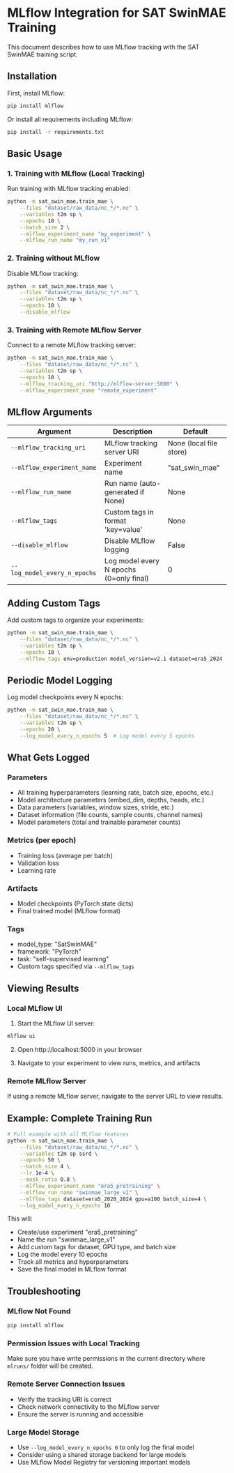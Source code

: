 # MLflow Integration for SAT SwinMAE Training

This document describes how to use MLflow tracking with the SAT SwinMAE training script.

## Installation

First, install MLflow:

```bash
pip install mlflow
```

Or install all requirements including MLflow:

```bash
pip install -r requirements.txt
```

## Basic Usage

### 1. Training with MLflow (Local Tracking)

Run training with MLflow tracking enabled:

```bash
python -m sat_swin_mae.train_mae \
    --files "dataset/raw_data/nc_*/*.nc" \
    --variables t2m sp \
    --epochs 10 \
    --batch_size 2 \
    --mlflow_experiment_name "my_experiment" \
    --mlflow_run_name "my_run_v1"
```

### 2. Training without MLflow

Disable MLflow tracking:

```bash
python -m sat_swin_mae.train_mae \
    --files "dataset/raw_data/nc_*/*.nc" \
    --variables t2m sp \
    --epochs 10 \
    --disable_mlflow
```

### 3. Training with Remote MLflow Server

Connect to a remote MLflow tracking server:

```bash
python -m sat_swin_mae.train_mae \
    --files "dataset/raw_data/nc_*/*.nc" \
    --variables t2m sp \
    --epochs 10 \
    --mlflow_tracking_uri "http://mlflow-server:5000" \
    --mlflow_experiment_name "remote_experiment"
```

## MLflow Arguments

| Argument | Description | Default |
|----------|-------------|---------|
| `--mlflow_tracking_uri` | MLflow tracking server URI | None (local file store) |
| `--mlflow_experiment_name` | Experiment name | "sat_swin_mae" |
| `--mlflow_run_name` | Run name (auto-generated if None) | None |
| `--mlflow_tags` | Custom tags in format 'key=value' | None |
| `--disable_mlflow` | Disable MLflow logging | False |
| `--log_model_every_n_epochs` | Log model every N epochs (0=only final) | 0 |

## Adding Custom Tags

Add custom tags to organize your experiments:

```bash
python -m sat_swin_mae.train_mae \
    --files "dataset/raw_data/nc_*/*.nc" \
    --variables t2m sp \
    --epochs 10 \
    --mlflow_tags env=production model_version=v2.1 dataset=era5_2024
```

## Periodic Model Logging

Log model checkpoints every N epochs:

```bash
python -m sat_swin_mae.train_mae \
    --files "dataset/raw_data/nc_*/*.nc" \
    --variables t2m sp \
    --epochs 20 \
    --log_model_every_n_epochs 5  # Log model every 5 epochs
```

## What Gets Logged

### Parameters
- All training hyperparameters (learning rate, batch size, epochs, etc.)
- Model architecture parameters (embed_dim, depths, heads, etc.)
- Data parameters (variables, window sizes, stride, etc.)
- Dataset information (file counts, sample counts, channel names)
- Model parameters (total and trainable parameter counts)

### Metrics (per epoch)
- Training loss (average per batch)
- Validation loss
- Learning rate

### Artifacts
- Model checkpoints (PyTorch state dicts)
- Final trained model (MLflow format)

### Tags
- model_type: "SatSwinMAE"
- framework: "PyTorch" 
- task: "self-supervised learning"
- Custom tags specified via `--mlflow_tags`

## Viewing Results

### Local MLflow UI

1. Start the MLflow UI server:
```bash
mlflow ui
```

2. Open http://localhost:5000 in your browser

3. Navigate to your experiment to view runs, metrics, and artifacts

### Remote MLflow Server

If using a remote MLflow server, navigate to the server URL to view results.

## Example: Complete Training Run

```bash
# Full example with all MLflow features
python -m sat_swin_mae.train_mae \
    --files "dataset/raw_data/nc_*/*.nc" \
    --variables t2m sp ssrd \
    --epochs 50 \
    --batch_size 4 \
    --lr 1e-4 \
    --mask_ratio 0.8 \
    --mlflow_experiment_name "era5_pretraining" \
    --mlflow_run_name "swinmae_large_v1" \
    --mlflow_tags dataset=era5_2020_2024 gpu=a100 batch_size=4 \
    --log_model_every_n_epochs 10
```

This will:
- Create/use experiment "era5_pretraining"
- Name the run "swinmae_large_v1"
- Add custom tags for dataset, GPU type, and batch size
- Log the model every 10 epochs
- Track all metrics and hyperparameters
- Save the final model in MLflow format

## Troubleshooting

### MLflow Not Found
```bash
pip install mlflow
```

### Permission Issues with Local Tracking
Make sure you have write permissions in the current directory where `mlruns/` folder will be created.

### Remote Server Connection Issues
- Verify the tracking URI is correct
- Check network connectivity to the MLflow server
- Ensure the server is running and accessible

### Large Model Storage
- Use `--log_model_every_n_epochs 0` to only log the final model
- Consider using a shared storage backend for large models
- Use MLflow Model Registry for versioning important models
